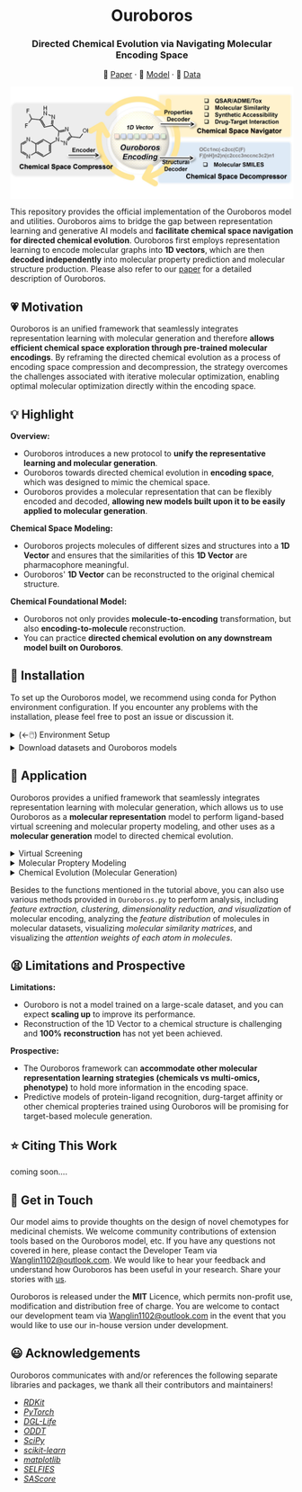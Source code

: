<h1 align="center">  Ouroboros  </h1>
<h3 align="center"> Directed Chemical Evolution via Navigating Molecular Encoding Space </h3>
<p align="center">
  📃 <a href="https://zhanglab.comp.nus.edu.sg/Ouroboros/" target="_blank">Paper</a> ·  🤗 <a href="https://zhanglab.comp.nus.edu.sg/Ouroboros/" target="_blank">Model</a> ·  📕 <a href="https://zhanglab.comp.nus.edu.sg/Ouroboros/" target="_blank">Data</a><br>
</p>

<p align="center">
  <img style="float: center" src="imgs/ouroboros.jpg" alt="alt text" width="650px" align="center"/>
</p>

This repository provides the official implementation of the Ouroboros model and utilities. Ouroboros aims to bridge the gap between representation learning and generative AI models and **facilitate chemical space navigation for directed chemical evolution**. Ouroboros first employs representation learning to encode molecular graphs into **1D vectors**, which are then **decoded independently** into molecular property prediction and molecular structure production. Please also refer to our [paper]() for a detailed description of Ouroboros.     

## 💗 Motivation  

Ouroboros is an unified framework that seamlessly integrates representation learning with molecular generation and therefore **allows efficient chemical space exploration through pre-trained molecular encodings**. By reframing the directed chemical evolution as a process of encoding space compression and decompression, the strategy overcomes the challenges associated with iterative molecular optimization, enabling optimal molecular optimization directly within the encoding space.    

## 💡 Highlight

**Overview:**

* Ouroboros introduces a new protocol to **unify the representative learning and molecular generation**.      
* Ouroboros towards directed chemical evolution in **encoding space**, which was designed to mimic the chemical space.     
* Ouroboros provides a molecular representation that can be flexibly encoded and decoded, **allowing new models built upon it to be easily applied to molecular generation**.     

**Chemical Space Modeling:**

* Ouroboros projects molecules of different sizes and structures into a **1D Vector** and ensures that the similarities of this **1D Vector** are pharmacophore meaningful.     
* Ouroboros' **1D Vector** can be reconstructed to the original chemical structure.     

**Chemical Foundational Model:**

* Ouroboros not only provides **molecule-to-encoding** transformation, but also **encoding-to-molecule** reconstruction.     
* You can practice **directed chemical evolution on any downstream model built on Ouroboros**.      

## 📕 Installation

To set up the Ouroboros model, we recommend using conda for Python environment configuration. If you encounter any problems with the installation, please feel free to post an issue or discussion it.    

<details>
<summary>(←🖱️) Environment Setup</summary>
<br>

> Installing MiniConda (skip if conda was installed)   

``` shell
    wget https://repo.continuum.io/miniconda/Miniconda3-latest-Linux-x86_64.sh
    sh Miniconda3-latest-Linux-x86_64.sh
```

> Creating Ouroboros environment   

``` shell
    conda create -n Ouroboros python=3.9
    conda activate Ouroboros
```

> Setting up Ouroboros PATH and configuration   
 
``` shell
    git clone https://github.com/Wang-Lin-boop/Ouroboros
    cd Ouroboros/
    echo "# Ouroboros" >> ~/.bashrc
    echo "export PATH=\"${PWD}:\${PATH}\"" >> ~/.bashrc # optional, not required in the current version
    echo "export Ouroboros=\"${PWD}\"" >> ~/.bashrc
    source ~/.bashrc
    echo "export ouroboros_app=\"${Ouroboros}/ouroboros\"" >> ~/.bashrc # Ouroboros applications     
    echo "export ouroboros_lib=\"${Ouroboros}/models\"" >> ~/.bashrc # Ouroboros models 
    echo "export ouroboros_dataset=\"${Ouroboros}/datasets\"" >> ~/.bashrc # Ouroboros datasets 
    source ~/.bashrc
```

Before running Ouroboros, you need to install dependency packages.   

```
conda activate -n Ouroboros python=3.9

pip install pandas six scipy tqdm dill pyarrow matplotlib
pip install oddt scikit-learn rdkit umap-learn selfies

pip install dgl -f https://data.dgl.ai/wheels/torch-2.2/cu121/repo.html
pip install dglgo -f https://data.dgl.ai/wheels/torch-2.2/cu121/repo.html
pip install dgllife

pip install torchtriton --extra-index-url "https://download.pytorch.org/whl/nightly/cu121"
```
</details>

<details>
<summary>Download datasets and Ouroboros models</summary>
<br>

In this repository, we provide the molecular dataset (`datasets/MolecularDataset.csv`), pre-trained Ouroboros models and useful chemical datasets, you can download the last two via [ZhangLab WebPage](https://zhanglab.comp.nus.edu.sg/Ouroboros/). Then, we need place the models to the `${ouroboros_lib}`, and place the chemical datasets to `${ouroboros_dataset}`. Besides this, benchmark test sets (e.g. DUD-E and LIT-PCBA) are available from the original article, or to get pre-processed data, you can download it from [Zenodo](https://zenodo.org/records/10450788).        

We provide three different versions of the model, all of them trained based on the strategy reported in the paper, with the difference that:    
```
1. M0 was trained and tested strictly according to the methodology section of our paper;      
2. M1c and M1d: training datasets used for their molecular decoders consisting more complex sources and with SMILES (c) and SELFIES (d) as the chemical language.      
```
In this GitHub repository, we update the latest version of the code and models for Ouroboros (they usually have better performance). If your goal is only to reproduce the results in the article, please use the original model and source code provided on [ZhangLab WebPage](https://zhanglab.comp.nus.edu.sg/Ouroboros/), or use the 0.1.0 release of the repository. If the current version does not meet the demands of your drug discovery program, feel free to contact [us](Wanglin1102@outlook.com) to try our in-house version.         

</details>   

## 📓 Application

Ouroboros provides a unified framework that seamlessly integrates representation learning with molecular generation, which allows us to use Ouroboros as a **molecular representation** model to perform ligand-based virtual screening and molecular property modeling, and other uses as a **molecular generation** model to directed chemical evolution.   

<details>
<summary>Virtual Screening</summary>
<br>

In concept, molecules share similar conformational space also share similar biological activities, allowing us to predict the similarity of biological activities between molecules by comparing the similarity of Ouroboros encodings.     

Here, we introduce the ``PharmProfiler.py``, an approach that employs the Ouroboros encoding to establish pharmacological profiles and facilitate the search for molecules with specific properties in chemical space. ``PharmProfiler.py`` offers the capability to conduct ligand-based virtual screening using commercially available compound libraries. Furthermore, it enables target identification through ligand similarity analysis by leveraging comprehensive drug-target relationship databases.    

To support experimentation, we have included a collection of diverse commercial compound libraries and drug-target relationship databases, conveniently located in the `${ouroboros_dataset}/` directory.     

> 1. Prepare the pharmacological profile and compound libraries

To define a pharmacological profile, you will need to input a `profile.csv` file, which should have the following format:   

``` 
SMILES,Label
C=CC(=O)N[C@@H]1CN(c2nc(Nc3cn(C)nc3OC)c3ncn(C)c3n2)C[C@H]1F,1.0
C=CC(=O)Nc1cccc(Nc2nc(Nc3ccc(N4CCN(C(C)=O)CC4)cc3OC)ncc2C(F)(F)F)c1,1.0
C#Cc1cccc(Nc2ncnc3cc(OCCOC)c(OCCOC)cc23)c1,1.0
COC(=O)CCC/N=C1\SCCN1Cc1ccccc1,0.4
C=C(C)[C@@H]1C[C@@H](CC2(CC=C(C)C)C(=O)C(C(CC(=O)O)c3ccccc3)=C3O[C@@H](C)[C@@H](C)C(=O)C3=C2O)C1(C)C,-0.8
C/C(=C\c1ncccc1C)[C@@H]1C[C@@H]2O[C@]2(C)CCC[C@H](C)[C@H](O)[C@@H](C)C(=O)C(C)(C)[C@@H](O)CC(=O)O1,-0.5
```

The "Label" column signifies the weight assigned to the reference compound. Positive values indicate that the selected compounds should bear resemblance to the reference compound, while negative values imply that the selected compounds should be dissimilar to the reference compound. Typically, positive values are assigned to **active** compounds, whereas negative values are assigned to **inactive** compounds or those causing **side effects**.   

```
ID,SMILES,Target
CHEMBL3984086,C[C@@]1(N2CCc3c(-c4cnc(N)nc4)nc(N4CCOCC4)nc32)CCN(S(C)(=O)=O)C1,PI3Ka
CHEMBL1236962,COc1ncc(-c2ccc3nccc(-c4ccnnc4)c3c2)cc1NS(=O)(=O)c1ccc(F)cc1F,PI3Ka
CHEMBL3586672,CCCOCCNC(=O)Nc1nc2c(s1)CN(c1cncc(OC)c1)CC2,PI3Kg
CHEMBL1236962,COc1ncc(-c2ccc3nccc(-c4ccnnc4)c3c2)cc1NS(=O)(=O)c1ccc(F)cc1F,PI3Kg
ALISERTIB,COc1cc(Nc2ncc3c(n2)-c2ccc(Cl)cc2C(c2c(F)cccc2OC)=NC3)ccc1C(=O)[O-],AURKA
AT-9283,O=C(Nc1c[nH]nc1-c1nc2cc(CN3CCOCC3)ccc2[nH]1)NC1CC1,AURKA
ENMD-2076,Cc1cc(Nc2cc(N3CC[NH+](C)CC3)nc(/C=C/c3ccccc3)n2)n[nH]1,AURKA
CHEMBL379975,O=C1NC(=O)c2c1c(-c1ccccc1Cl)cc1[nH]c3ccc(O)cc3c21,WEE1
CHEMBL49120,CC[NH+](CC)CCOc1ccc(Nc2ncc3cc(-c4c(Cl)cccc4Cl)c(=O)n(C)c3n2)cc1,WEE1
```

Besides explicitly specifying weights, we can also **group SMILES by Target**, at which point Ouroboros calculates the similarity of each group separately and weights the sum (default weight is 1, unless you specify an additional weight column).

The compound libraries are also stored in CSV format in the `${ouroboros_dataset}/` directory. It is requried to maintain consistency between the SMILES column name in the `profile.csv` file and the compound library.    

> 2. Perform the PharmProfiler

To perform virtual screening, the following command can be used.   

Here, `profile_set` represents the provided pharmacological profile by the user, `keep_top` indicates the number of compounds to be outputted in the end, and `probe_cluster` determines whether compounds with the same weight should be treated as a cluster. Compounds within the same cluster will be compared individually with the query mol, and the highest similarity score will be taken as the score of query mol.   

We have provided a processed version of the commercial compound library at the `${ouroboros_dataset}/commercial.csv`, which contained 19,116,695 purchasable compounds. To perform target identification, the compound library can be replaced with the `${ouroboros_dataset}/DTIDB.csv`, which contains drug-target relationships. This is a processed version of the BindingDB database, which contains 2,159,221 target-ligand paris.      

``` shell
export ouroboros_model="Ouroboro_M0"
export job_name="Virtual_Screening"
export profile_set="profile.csv" # SMILES (same to compound library) and Label/Target/Weight
export label_col="Target" # weights for profiles
export compound_library="${ouroboros_dataset}/commercial.csv" 
export smiles_column="SMILES" # Specify the column name in the compound_library
export keep_top=1000
export probe_cluster="Yes"
export flooding=0.5
python -u ${ouroboros_app}/PharmProfiler.py "${ouroboros_lib}/${ouroboros_model}" "${job_name}" "${smiles_column}" "${compound_library}" "${profile_set}" "${weight_column}" "${probe_cluster}" "${flooding}" "${keep_top}" 
```

After the initial run of PharmProfiler, a extracted feature database `xxx.pkl` will be generated in `${ouroboros_model}`. Subsequent screening tasks on the same compound library can benefit from PharmProfiler automatically reading the feature file, which helps to accelerate the running speed.    

</details>   

<details>
<summary>Molecular Proptery Modeling</summary>
<br>

> 1. Molecular Property Datasets

Before molecular property modeling, it is crucial to carefully prepare your data, which includes compound structure pre-processing and dataset splitting. Firstly, you need to clarify the chirality and protonation states of molecules in the dataset, which can be done using chemical informatics tools such as RDKit or Schrödinger software package. 

The processed data should be saved in CSV file format, containing at least one column for **`SMILES`** and one column for **`Labels`**. Subsequently, utilize the following command for scaffold partition. By default, 70% of the dataset is used for training (10% of training for validation) and 30% for test.     

``` shell
export smiles_column="SMILES" # Specify the column name in datasets
export label_column="Label" # Specify the column name in datasets
export dataset="${ouroboros_dataset}/data.csv"
export dataset_bp=${dataset##*/}
for method in "skeleton" "CombineFP" "MACCS" "ECFP4:AtomPairs";do # how to define scaffold
export dataset_name=${dataset_bp%%.csv}_${method}
python -u ${ouroboros_app}/utils/advanced_partition.py ${dataset} ${dataset_name} ${smiles_column} ${label_column} 0.3 0.1 "${method}"
done
```

We provide two main approaches for partitioning the dataset, which include skeleton based one and fingerprint clustering based one. Here, `Birch` is default clustering algorithm, you can use `:` splitting to specify multiple molecular fingerprints.    

Please keep your dataset partition safe, it is important to reproduce previous results. Usually, you can save it into the `${ouroboros_dataset}`.    

> 2. Molecular Property Predictive Model

Hyperparameter tuning is important for most molecular property modeling tasks. Here we provide a `PropModeling.py` for molecular property modeling where the hyperparameter settings seem to work well on most tasks. Of course, if further performance improvements are desired, then changing the script to find better hyperparameters is necessary.   

``` shell
export ouroboros_model="Ouroboro_M0"
export dataset_prefix="${ouroboros_dataset}/Your_Dataset/Your_Dataset" # Specify a path and file prefix to your datasets (train, valid, and test)
export smiles_column="SMILES" # Specify the column name in datasets
export label_column="Label" # Specify the column name in datasets
export metric="SPEARMANR" # Specify the validation metric
export job_name=${dataset_prefix##*/}_${ouroboros_model##*/}
python -u ${ouroboros_app}/PropModeling.py ${dataset_prefix} "${ouroboros_models}/${ouroboros_model}" "${smiles_column}" "${label_column}:${metric}" ${dataset_prefix##*/}
```

The model appears under the `${ouroboros_model}/` path at the end of the job run, at which point it is ready to be applied in molecule generation or virtual screening. In the `${ouroboros_dataset}`, we provide four distinct molecular property datasets: *solubility, lipophilicity, Caco-2 membrane permeability*, and *synthetic accessibility*. Ouroboros demonstrates superior modeling performance for these properties, which will serve as the default constraints on molecular properties for chemical evolution. Ideally, this will assist the model in exploring a chemically feasible space with an optimal hydrophilic-lipophilic balance and synthetic accessibility.   


Furthermore, for some small molecular datasets, you can use `PropPredictor.py` to directly predict their molecular properties.    

``` shell
export ouroboros_model="Ouroboro_M0"
export dataset="dataset.csv" # Specify a path to your datasets
export smiles_column="SMILES" # Specify the column name in datasets
python -u ${ouroboros_app}/PropPredictor.py ${ouroboros_model} "${smiles_column}" "${dataset}"
```

This will apply all available molecular property predictors in `${ouroboros_model}` for the `${smiles_column}` of `${dataset}`, resulting in a blanket prediction. If you are a cloud service provider, be aware of potential leakage risks in your deployment.   

</details>   

<details>
<summary>Chemical Evolution (Molecular Generation)</summary>
<br>

We propose three distinct chemical evolution strategies: **chemical exploration**, which starts from a single molecule to explore unknown chemical space; **chemical migration**, which facilitates the transformation from a starting molecule to a target molecule; and **chemical fusion**, which integrates multiple probe molecules.   

> 0. Chemical Check (Optional)

Before using Ouroboros, you can first check if Ouroboros can reconstruct your starting and reference molecules. If Ouroboros can reproduce the input molecule with a high similarity (>0.9, usually >0.99), then we have reason to believe that the chemical space around the input molecule is well modeled. Otherwise, you need to carefully consider the new molecules generated by Ouroboros.   

``` shell
export job_name="ChemicalCheck"
export ouroboros_model="Ouroboro_M0"
export running_mode="check"
export start_smiles="COC(=O)CCC/N=C1\SCCN1Cc1ccccc1" # SMILES of strat molecules
python -u ${ouroboros_app}/ChemicalExploration.py "${start_smiles}" "${ouroboros_model}" "${running_mode}" "${job_name}"
```

You can view the results in `$ {job_name}_generation.csv`, which include reproducing the input molecules at different temperatures of `0.0 - 0.8`, with the maximum `Cosine` similarity closer to 1 being better. In most cases, Ouroboro reproduces the original molecule with a similarity of over 0.9, with approximately 50% of cases having a similarity of over 0.99 (identical to the original molecule). If you find that the similarity of the starting molecule is less than 0.8, please contact our development team to investigate the cause.   

> 1. **Chemical Exploration**

The purpose of chemical exploration is to **explore the surrounding chemical space from the starting molecule**, using pre-trained molecular property predictors as navigator (for defining loss functions) and optimizing **1D representation vector** through gradient optimizers.    

``` shell
export job_name="ChemicalExploration"
export ouroboros_model="Ouroboro_M0"
export running_mode="directional_optimization:MyQSAR_1,MyQSAR_2"
export start_smiles="COC(=O)CCC/N=C1\SCCN1Cc1ccccc1" # SMILES of strat molecules
export optim="AdamW" 
export replica_num=10 # [2,600]
export steps=600 # [400,1200]
export loud=0.4 # [0.1,0.5], for replica more than 2, we add the nosie to 1D vector based on ${loud}.
export temperature=0.6 # [0.2,0.8]
export learning_rate="3.0e-5" # [1.0e-5,1.0e-4]
python -u ${ouroboros_app}/ChemicalExploration.py "${start_smiles}" "${ouroboros_model}" "${running_mode}" "${job_name}" "${optim}:${replica_num}:${steps}:${loud}:${temperature}:${learning_rate}"
```

In molecular property modeling, larger values (close to 1.0 after standardization) are usually what we expect. Therefore, for all custom molecular properties, we set the optimization target to 1.0. If you wanna to change this, please modify the source code to achieve it.    

> 2. **Chemical Migration**

The purpose of chemical migration is to observe **the transformation of chemical structures in the encoding space**, where we can add molecular properties to constrain the transformation process.     

``` shell
export job_name="ChemicalMigration"
export ouroboros_model="Ouroboro_M0"
export running_mode="migration"
export ref_smiles="C#Cc1cccc(Nc2ncnc3cc(OCCOC)c(OCCOC)cc23)c1" # SMILES of reference molecules
export start_smiles="COC(=O)CCC/N=C1\SCCN1Cc1ccccc1" # SMILES of strat molecules
export optim="AdamW" 
export replica_num=10 # [2,600]
export steps=600 # [400,1200]
export loud=0.4 # [0.1,0.5], for replica more than 2, we add the nosie to 1D vector based on ${loud}.
export temperature=0.6 # [0.2,0.8]
export learning_rate="1.0e-5" # [1.0e-5,1.0e-4]
python -u ${ouroboros_app}/ChemicalMigration.py "${ref_smiles}.${start_smiles}" "${ouroboros_model}" "${running_mode}" "${optim}:${replica_num}:${steps}:${loud}:${temperature}:${learning_rate}" "${job_name}" "True"
```

If the `${start_smiles}` is None (given only `"${ref_smiles}"`), Ouroboros will use noise derived from the center of encoding space as the starting point.    

> 3. **Chemical Fusion**

The purpose of chemical fusion is to **integrate molecules with multiple phenotypes or targets together**, producing chimeras of multiple sets of reference molecules in the encoding space.    

``` shell
export job_name="ChemicalFusion"
export ouroboros_model="Ouroboro_M0"
export probe_datasets="dataset.csv" # SMILES of reference molecules
export fusion_targets="AURKA:PI3Kg"
export optim="AdamW" 
export replica_num=10 # [2,600]
export steps=600 # [400,1200]
export loud=0.4 # [0.1,0.5], for replica more than 2, we add the nosie to 1D vector based on ${loud}.
export temperature=0.6 # [0.2,0.8]
export learning_rate="1.0e-5" # [1.0e-5,1.0e-4]
python -u ${ouroboros_app}/ChemicalFusion.py "${probe_datasets}@${fusion_targets}" "${ouroboros_model}" "${optim}:${replica_num}:${steps}:${loud}:${temperature}:${learning_rate}" "${job_name}" "True"
```

By default, chemical fusion only supports fusion between 2 groups of molecules. If you need to fuse multiple groups of molecules, you can achieve this by modifying the `ChemicalFusion.py`.    

</details>   

Besides to the functions mentioned in the tutorial above, you can also use various methods provided in `Ouroboros.py` to perform analysis, including *feature extraction, clustering, dimensionality reduction, and visualization* of molecular encoding, analyzing the *feature distribution* of molecules in molecular datasets, visualizing *molecular similarity matrices*, and visualizing the *attention weights of each atom in molecules*.      

## 😫 Limitations and Prospective

**Limitations:**

* Ouroboro is not a model trained on a large-scale dataset, and you can expect **scaling up** to improve its performance.       
* Reconstruction of the 1D Vector to a chemical structure is challenging and **100% reconstruction** has not yet been achieved.        

**Prospective:**

* The Ouroboros framework can **accommodate other molecular representation learning strategies (chemicals vs multi-omics, phenotype)** to hold more information in the encoding space.       
* Predictive models of protein-ligand recognition, durg-target affinity or other chemical propteries trained using Ouroboros will be promising for target-based molecule generation.     

## ⭐ Citing This Work

coming soon.... 

## 💌 Get in Touch

Our model aims to provide thoughts on the design of novel chemotypes for medicinal chemists. We welcome community contributions of extension tools based on the Ouroboros model, etc. If you have any questions not covered in here, please contact the Developer Team via Wanglin1102@outlook.com. We would like to hear your feedback and understand how Ouroboros has been useful in your research. Share your stories with [us](Wanglin1102@outlook.com).    

Ouroboros is released under the **MIT** Licence, which permits non-profit use, modification and distribution free of charge. You are welcome to contact our development team via Wanglin1102@outlook.com in the event that you would like to use our in-house version under development.     

## 😃 Acknowledgements

Ouroboros communicates with and/or references the following separate libraries and packages, we thank all their contributors and maintainers!    

*  [_RDKit_](https://www.rdkit.org/)
*  [_PyTorch_](https://pytorch.org/)
*  [_DGL-Life_](https://lifesci.dgl.ai/)
*  [_ODDT_](https://oddt.readthedocs.io/en/latest/)
*  [_SciPy_](https://scipy.org/)
*  [_scikit-learn_](https://scikit-learn.org/stable/)
*  [_matplotlib_](https://matplotlib.org/)
*  [_SELFIES_](https://github.com/aspuru-guzik-group/selfies)
*  [_SAScore_](https://github.com/GeauxEric/SAscore)

